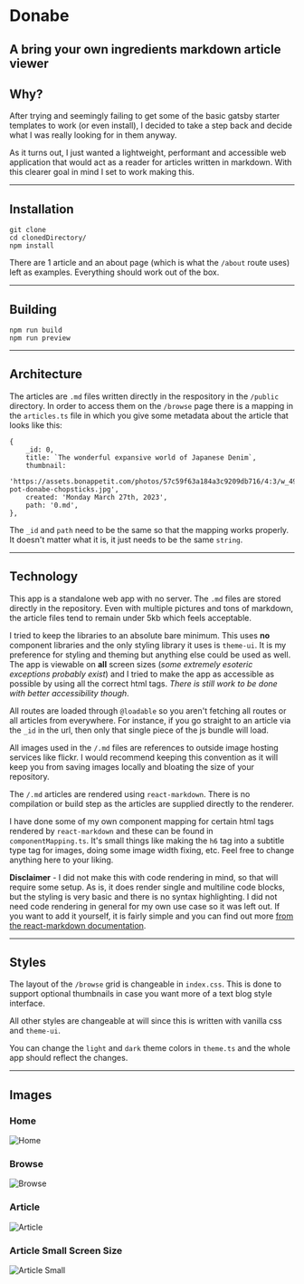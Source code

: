 # Donabe

## A bring your own ingredients markdown article viewer

## Why?

After trying and seemingly failing to get some of the basic gatsby starter templates to work (or even install), I decided to take a step back and decide what I was really looking for in them anyway.

As it turns out, I just wanted a lightweight, performant and accessible web application that would act as a reader for articles written in markdown. With this clearer goal in mind I set to work making this.

---

## Installation

```
git clone
cd clonedDirectory/
npm install
```

There are 1 article and an about page (which is what the `/about` route uses) left as examples. Everything should work out of the box.

---

## Building

```
npm run build
npm run preview
```

---

## Architecture

The articles are `.md` files written directly in the respository in the `/public` directory. In order to access them on the `/browse` page there is a mapping in the `articles.ts` file in which you give some metadata about the article that looks like this:

```
{
    _id: 0,
    title: `The wonderful expansive world of Japanese Denim`,
    thumbnail:
      'https://assets.bonappetit.com/photos/57c59f63a184a3c9209db716/4:3/w_4911,h_3683,c_limit/hot-pot-donabe-chopsticks.jpg',
    created: 'Monday March 27th, 2023',
    path: '0.md',
},
```

The `_id` and `path` need to be the same so that the mapping works properly. It doesn't matter what it is, it just needs to be the same `string`.

---

## Technology

This app is a standalone web app with no server. The `.md` files are stored directly in the repository. Even with multiple pictures and tons of markdown, the article files tend to remain under 5kb which feels acceptable.

I tried to keep the libraries to an absolute bare minimum. This uses **no** component libraries and the only styling library it uses is `theme-ui`. It is my preference for styling and theming but anything else could be used as well. The app is viewable on **all** screen sizes (_some extremely esoteric exceptions probably exist_) and I tried to make the app as accessible as possible by using all the correct html tags. _There is still work to be done with better accessibility though_.

All routes are loaded through `@loadable` so you aren't fetching all routes or all articles from everywhere. For instance, if you go straight to an article via the `_id` in the url, then only that single piece of the js bundle will load.

All images used in the `/.md` files are references to outside image hosting services like flickr. I would recommend keeping this convention as it will keep you from saving images locally and bloating the size of your repository.

The `/.md` articles are rendered using `react-markdown`. There is no compilation or build step as the articles are supplied directly to the renderer.

I have done some of my own component mapping for certain html tags rendered by `react-markdown` and these can be found in `componentMapping.ts`. It's small things like making the `h6` tag into a subtitle type tag for images, doing some image width fixing, etc. Feel free to change anything here to your liking.

**Disclaimer** - I did not make this with code rendering in mind, so that will require some setup. As is, it does render single and multiline code blocks, but the styling is very basic and there is no syntax highlighting. I did not need code rendering in general for my own use case so it was left out. If you want to add it yourself, it is fairly simple and you can find out more [from the react-markdown documentation](https://github.com/remarkjs/react-markdown#use-custom-components-syntax-highlight).

---

## Styles

The layout of the `/browse` grid is changeable in `index.css`. This is done to support optional thumbnails in case you want more of a text blog style interface.

All other styles are changeable at will since this is written with vanilla css and `theme-ui`.

You can change the `light` and `dark` theme colors in `theme.ts` and the whole app should reflect the changes.

---

## Images

### Home

![Home](./src/assets/home.png)

### Browse

![Browse](./src/assets/browse.png)

### Article

![Article](./src/assets/article.png)

### Article Small Screen Size

![Article Small](./src/assets/article_small.png)
